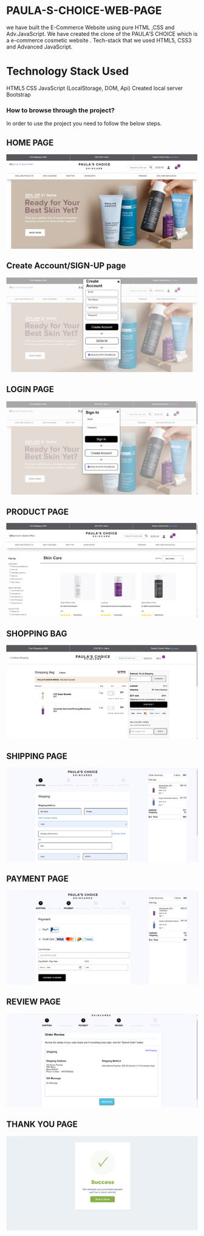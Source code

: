 # PAULA-S-CHOICE-WEB-PAGE
we have built the E-Commerce Website using pure HTML ,CSS and Adv.JavaScript. We have created the clone of the PAULA'S CHOICE  which is a e-commerce cosmetic website .
Tech-stack that we used HTML5, CSS3 and Advanced JavaScript.

# Technology Stack Used
HTML5
CSS
JavaScript (LocalStorage, DOM, Api)
Created local server
Bootstrap
### How to browse through the project?
In order to use the project you need to follow the below steps.

## HOME PAGE
<img src = "https://raw.githubusercontent.com/Ajit24/portfolio-1/main/ss/Screenshot%20(283).png" alt = "img" />

## Create Account/SIGN-UP page
<img src = "https://raw.githubusercontent.com/Ajit24/portfolio-1/main/ss/Screenshot%20(288).png" alt = "img" />

## LOGIN PAGE
<img src = "https://raw.githubusercontent.com/Ajit24/portfolio-1/main/ss/Screenshot%20(287).png" />

## PRODUCT PAGE
<img src = "https://raw.githubusercontent.com/Ajit24/portfolio-1/main/ss/Screenshot%20(290).png" />

## SHOPPING BAG
<img src = "https://raw.githubusercontent.com/Ajit24/portfolio-1/main/ss/Screenshot%20(296).png" />

## SHIPPING PAGE 
<img src = "https://raw.githubusercontent.com/Ajit24/portfolio-1/main/ss/Screenshot%20(299).png" />

## PAYMENT PAGE
<img src = "https://raw.githubusercontent.com/Ajit24/portfolio-1/main/ss/Screenshot%20(301).png" />

## REVIEW PAGE 
<img src = "https://raw.githubusercontent.com/Ajit24/portfolio-1/main/ss/Screenshot%20(303).png" />

## THANK YOU PAGE 
<img src = "https://raw.githubusercontent.com/Ajit24/portfolio-1/main/ss/Screenshot%20(305).png" />

